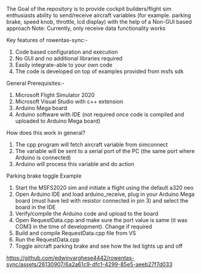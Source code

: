 The Goal of the repository is to provide cockpit builders/flight sim enthusiasts ability to send/receive aircraft variables (for example. parking brake, speed knob, throttle, lcd display) with the help of a Non-GUI based approach
Note: Currently, only receive data functionality works

Key features of rowentas-sync:-
1. Code based configuration and execution
2. No GUI and no additional libraries required
3. Easily integrate-able to your own code
4. The code is developed on top of examples provided from msfs sdk

General Prerequisites:-
1. Microsoft Flight Simulator 2020
2. Microsoft Visual Studio with c++ extension
3. Arduino Mega board
4. Arduino software with IDE (not required once code is compiled and uploaded to Arduino Mega board)

How does this work in general?
1. The cpp program will fetch aircraft variable from simconnect
2. The variable will be sent to a serial port of the PC (the same port where Arduino is connected)
3. Arduino will process this variable and do action

Parking brake toggle Example
1. Start the MSFS2020 sim and initiate a flight using the default a320 neo
2. Open Arduino IDE and load arduino_receive, plug in your Arduino Mega board (must have led with resistor connected in pin 3) and select the board in the IDE
3. Verify/compile the Arduino code and upload to the board
4. Open RequestData.cpp and make sure the port value is same (it was COM3 in the time of development). Change if required
5. Build and compile RequestData.cpp file from VS
6. Run the RequestData.cpp
7. Toggle aircraft parking brake and see how the led lights up and off

   



https://github.com/edwinvarghese4442/rowentas-sync/assets/26130907/6a2a61c9-dfc1-4299-85e5-aeeb27f7d033


